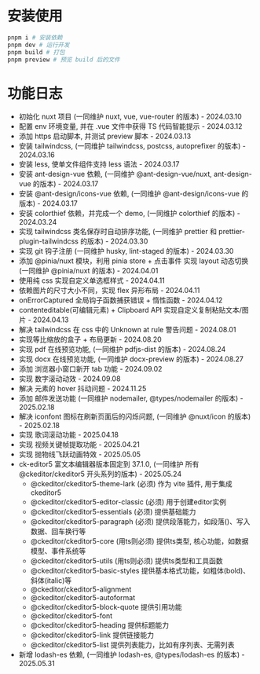 # 安装使用

```bash
pnpm i # 安装依赖
pnpm dev # 运行开发
pnpm build # 打包
pnpm preview # 预览 build 后的文件
```

# 功能日志

- 初始化 nuxt 项目 (一同维护 nuxt, vue, vue-router 的版本) - 2024.03.10
- 配置 env 环境变量, 并在 .vue 文件中获得 TS 代码智能提示 - 2024.03.12
- 添加 https 启动脚本, 并测试 preview 脚本 - 2024.03.13
- 安装 tailwindcss, (一同维护 tailwindcss, postcss, autoprefixer 的版本) - 2024.03.16
- 安装 less, 使单文件组件支持 less 语法 - 2024.03.17
- 安装 ant-design-vue 依赖, (一同维护 @ant-design-vue/nuxt, ant-design-vue 的版本) - 2024.03.17
- 安装 @ant-design/icons-vue 依赖, (一同维护 @ant-design/icons-vue 的版本) - 2024.03.17
- 安装 colorthief 依赖，并完成一个 demo, (一同维护 colorthief 的版本) - 2024.03.24
- 实现 tailwindcss 类名保存时自动排序功能, (一同维护 prettier 和 prettier-plugin-tailwindcss 的版本) - 2024.03.30
- 实现 git 钩子注册 (一同维护 husky, lint-staged 的版本) - 2024.03.30
- 添加 @pinia/nuxt 模块，利用 pinia store + 点击事件 实现 layout 动态切换 (一同维护 @pinia/nuxt 的版本) - 2024.04.01
- 使用纯 css 实现自定义单选框样式 - 2024.04.11
- 依赖图片的尺寸大小不同，实现 flex 异形布局 - 2024.04.11
- onErrorCaptured 全局钩子函数捕获错误 + 惰性函数 - 2024.04.12
- contenteditable(可编辑元素) + Clipboard API 实现自定义复制粘贴文本/图片 - 2024.04.13
- 解决 tailwindcss 在 css 中的 Unknown at rule 警告问题 - 2024.08.01
- 实现等比缩放的盒子 + 布局更新 - 2024.08.20
- 实现 pdf 在线预览功能, (一同维护 pdfjs-dist 的版本) - 2024.08.24
- 实现 docx 在线预览功能, (一同维护 docx-preview 的版本) - 2024.08.27
- 添加 浏览器小窗口新开 tab 功能 - 2024.09.02
- 实现 数字滚动动效 - 2024.09.08
- 解决 元素的 hover 抖动问题 - 2024.11.25
- 添加 邮件发送功能 (一同维护 nodemailer, @types/nodemailer 的版本) - 2025.02.18
- 解决 iconfont 图标在刷新页面后的闪烁问题, (一同维护 @nuxt/icon 的版本) - 2025.02.18
- 实现 歌词滚动功能 - 2025.04.18
- 实现 视频关键帧提取功能 - 2025.04.21
- 实现 抛物线飞跃动画特效 - 2025.05.05
- ck-editor5 富文本编辑器版本固定到 37.1.0, (一同维护 所有@ckeditor/ckeditor5 开头系列的版本) - 2025.05.24
  - @ckeditor/ckeditor5-theme-lark (必须) 作为 vite 插件, 用于集成 ckeditor5
  - @ckeditor/ckeditor5-editor-classic (必须) 用于创建editor实例
  - @ckeditor/ckeditor5-essentials (必须) 提供基础能力
  - @ckeditor/ckeditor5-paragraph (必须) 提供段落能力，如段落()、写入数据、回车换行等
  - @ckeditor/ckeditor5-core (用ts则必须) 提供ts类型, 核心功能，如数据模型、事件系统等
  - @ckeditor/ckeditor5-utils (用ts则必须) 提供ts类型和工具函数
  - @ckeditor/ckeditor5-basic-styles 提供基本格式功能，如粗体(bold)、斜体(italic)等
  - @ckeditor/ckeditor5-alignment
  - @ckeditor/ckeditor5-autoformat
  - @ckeditor/ckeditor5-block-quote 提供引用功能
  - @ckeditor/ckeditor5-font
  - @ckeditor/ckeditor5-heading 提供标题能力
  - @ckeditor/ckeditor5-link 提供链接能力
  - @ckeditor/ckeditor5-list 提供列表能力，比如有序列表、无需列表
- 新增 lodash-es 依赖, (一同维护 lodash-es, @types/lodash-es 的版本) - 2025.05.31
